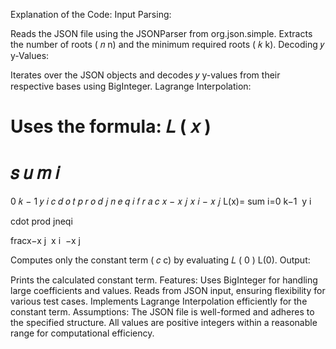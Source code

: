 Explanation of the Code:
Input Parsing:

Reads the JSON file using the JSONParser from org.json.simple.
Extracts the number of roots (
𝑛
n) and the minimum required roots (
𝑘
k).
Decoding 
𝑦
y-Values:

Iterates over the JSON objects and decodes 
𝑦
y-values from their respective bases using BigInteger.
Lagrange Interpolation:

Uses the formula:
𝐿
(
𝑥
)
=
𝑠
𝑢
𝑚
𝑖
=
0
𝑘
−
1
𝑦
𝑖
𝑐
𝑑
𝑜
𝑡
𝑝
𝑟
𝑜
𝑑
𝑗
𝑛
𝑒
𝑞
𝑖
𝑓
𝑟
𝑎
𝑐
𝑥
−
𝑥
𝑗
𝑥
𝑖
−
𝑥
𝑗
L(x)=
sum 
i=0
k−1
​
 y 
i
​
 
cdot
prod 
jneqi
​
 
fracx−x 
j
​
 x 
i
​
 −x 
j
​
 
Computes only the constant term (
𝑐
c) by evaluating 
𝐿
(
0
)
L(0).
Output:

Prints the calculated constant term.
Features:
Uses BigInteger for handling large coefficients and values.
Reads from JSON input, ensuring flexibility for various test cases.
Implements Lagrange Interpolation efficiently for the constant term.
Assumptions:
The JSON file is well-formed and adheres to the specified structure.
All values are positive integers within a reasonable range for computational efficiency.

